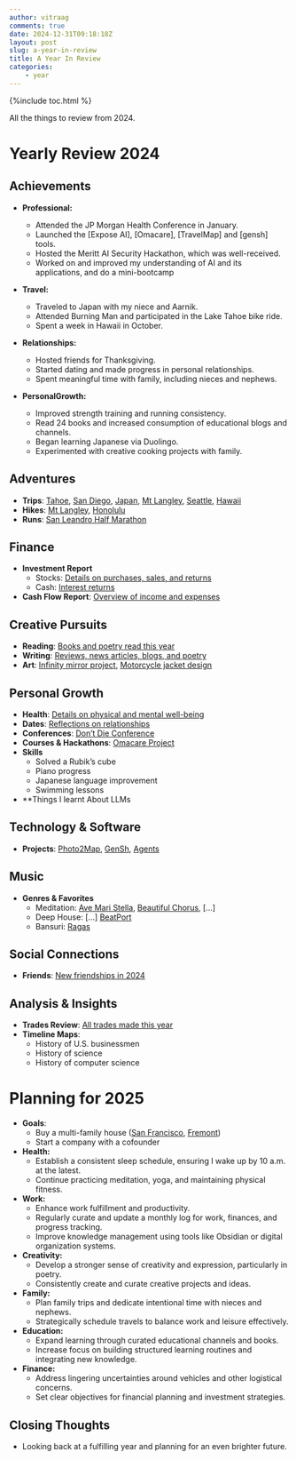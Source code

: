 ```yaml
---
author: vitraag
comments: true
date: 2024-12-31T09:18:18Z
layout: post
slug: a-year-in-review 
title: A Year In Review
categories:
    - year
---
```

{%include toc.html %}
    
All the things to review from 2024.

# Yearly Review 2024

## Achievements
- **Professional:**   
  - Attended the JP Morgan Health Conference in January.  
  - Launched the [Expose AI], [Omacare], [TravelMap] and [gensh] tools.  
  - Hosted the Meritt AI Security Hackathon, which was well-received.  
  - Worked on and improved my understanding of AI and its applications, and do a mini-bootcamp  

- **Travel:**  
  - Traveled to Japan with my niece and Aarnik.  
  - Attended Burning Man and participated in the Lake Tahoe bike ride.  
  - Spent a week in Hawaii in October.  

- **Relationships:**  
  - Hosted friends for Thanksgiving.  
  - Started dating and made progress in personal relationships.  
  - Spent meaningful time with family, including nieces and nephews.  

- **PersonalGrowth:**  
  - Improved strength training and running consistency.  
  - Read 24 books and increased consumption of educational blogs and channels.  
  - Began learning Japanese via Duolingo.  
  - Experimented with creative cooking projects with family. 

## Adventures  
- **Trips**: [Tahoe](), [San Diego](), [Japan](), [Mt Langley](), [Seattle](), [Hawaii]()  
- **Hikes**: [Mt Langley](), [Honolulu]()  
- **Runs**: [San Leandro Half Marathon]()  

## Finance  
- **Investment Report**  
  - Stocks: [Details on purchases, sales, and returns]()  
  - Cash: [Interest returns]()  
- **Cash Flow Report**: [Overview of income and expenses]()  

## Creative Pursuits  
- **Reading**: [Books and poetry read this year]()  
- **Writing**: [Reviews, news articles, blogs, and poetry]()  
- **Art**: [Infinity mirror project](), [Motorcycle jacket design]()  

## Personal Growth  
- **Health**: [Details on physical and mental well-being]()  
- **Dates**: [Reflections on relationships]()  
- **Conferences**: [Don’t Die Conference]()  
- **Courses & Hackathons**: [Omacare Project]()  
- **Skills**  
  - Solved a Rubik’s cube  
  - Piano progress  
  - Japanese language improvement  
  - Swimming lessons  
- **Things I learnt About LLMs

## Technology & Software  
- **Projects**: [Photo2Map](), [GenSh](), [Agents]()  

## Music  
- **Genres & Favorites**  
  - Meditation: [Ave Mari Stella](), [Beautiful Chorus](), […]  
  - Deep House: […]  [BeatPort](https://www.beatport.com/best-of-hype)
  - Bansuri: [Ragas]()  

## Social Connections  
- **Friends**: [New friendships in 2024]()  

## Analysis & Insights  
- **Trades Review**: [All trades made this year]()  
- **Timeline Maps**:  
  - History of U.S. businessmen  
  - History of science  
  - History of computer science  

# Planning for 2025 
- **Goals**:  
  - Buy a multi-family house ([San Francisco](), [Fremont]())  
  - Start a company with a cofounder  
- **Health:**  
  - Establish a consistent sleep schedule, ensuring I wake up by 10 a.m. at the latest.  
  - Continue practicing meditation, yoga, and maintaining physical fitness.  
- **Work:**  
  - Enhance work fulfillment and productivity.  
  - Regularly curate and update a monthly log for work, finances, and progress tracking.  
  - Improve knowledge management using tools like Obsidian or digital organization systems.  
- **Creativity:**  
  - Develop a stronger sense of creativity and expression, particularly in poetry.  
  - Consistently create and curate creative projects and ideas.  
- **Family:**  
  - Plan family trips and dedicate intentional time with nieces and nephews.  
  - Strategically schedule travels to balance work and leisure effectively.  
- **Education:**  
  - Expand learning through curated educational channels and books.  
  - Increase focus on building structured learning routines and integrating new knowledge.  
- **Finance:**  
  - Address lingering uncertainties around vehicles and other logistical concerns.  
  - Set clear objectives for financial planning and investment strategies.  

## Closing Thoughts  
- Looking back at a fulfilling year and planning for an even brighter future.  

